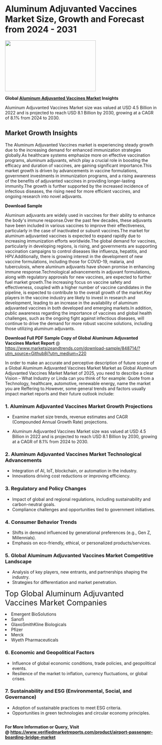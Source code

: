 <H1>Aluminum Adjuvanted Vaccines Market Size, Growth and Forecast from 2024 - 2031</H1><img class="aligncenter size-medium wp-image-584254" src="https://thirdeyenews.in/wp-content/uploads/2024/09/Global-Market-Research-300x168.jpeg" alt="" width="300" height="168" /><p><strong>Global&nbsp;<a href="https://www.marketsizeandtrends.com/download-sample/848714/?utm_source=Github8j?utm_medium=220">Aluminum Adjuvanted Vaccines Market</a> Insights</strong></p><p>Aluminum Adjuvanted Vaccines Market size was valued at USD 4.5 Billion in 2022 and is projected to reach USD 8.1 Billion by 2030, growing at a CAGR of 8.1% from 2024 to 2030.</p><p><h2>Market Growth Insights</h2> <p>The Aluminum Adjuvanted Vaccines market is experiencing steady growth due to the increasing demand for enhanced immunization strategies globally.As healthcare systems emphasize more on effective vaccination programs, aluminum adjuvants, which play a crucial role in boosting the efficacy and duration of vaccines, are gaining significant importance.This market growth is driven by advancements in vaccine formulations, government investments in immunization programs, and a rising awareness of the benefits of adjuvanted vaccines in providing longer-lasting immunity.The growth is further supported by the increased incidence of infectious diseases, the rising need for more efficient vaccines, and ongoing research into novel adjuvants.</p> <p><strong>Download Sample</strong></p> <p>Aluminum adjuvants are widely used in vaccines for their ability to enhance the body's immune response.Over the past few decades, these adjuvants have been included in various vaccines to improve their effectiveness, particularly in the case of inactivated or subunit vaccines.The market for aluminum adjuvanted vaccines is expected to expand rapidly due to increasing immunization efforts worldwide.The global demand for vaccines, particularly in developing regions, is rising, and governments are supporting vaccination campaigns to control diseases like influenza, hepatitis, and HPV.Additionally, there is growing interest in the development of new vaccine formulations, including those for COVID-19, malaria, and tuberculosis, where aluminum adjuvants have shown promise in enhancing immune response.Technological advancements in adjuvant formulations, along with regulatory approvals for new vaccines, are expected to further fuel market growth.The increasing focus on vaccine safety and effectiveness, coupled with a higher number of vaccine candidates in the pipeline, is expected to contribute to the overall growth of the market.Key players in the vaccine industry are likely to invest in research and development, leading to an increase in the availability of aluminum adjuvanted vaccines in both developed and emerging markets.In addition, public awareness regarding the importance of vaccines and global health challenges, such as the ongoing fight against infectious diseases, will continue to drive the demand for more robust vaccine solutions, including those utilizing aluminum adjuvants.</p> <p><span class=""><strong>Download Full PDF Sample Copy of Global Aluminum Adjuvanted Vaccines Market Report</strong> @ <a href="https://www.marketsizeandtrends.com/download-sample/848714/?utm_source=Github8j?utm_medium=220" target="_blank">https://www.marketsizeandtrends.com/download-sample/848714/?utm_source=Github8j?utm_medium=220</a></span></p><p>In order to make an accurate and perceptive description of future scope of a Global&nbsp;Aluminum Adjuvanted Vaccines Market Market as Global&nbsp;Aluminum Adjuvanted Vaccines Market Market of 2025, you need to describe a clear Vision &ndash; What Industry or Linda can you think of for example: Quote from a Technology, healthcare, automotive, renewable energy, name the market you are Reffering to.However, some general trends and factors usually impact market reports and their future outlook include:</p><h3>1.&nbsp;<strong>Aluminum Adjuvanted Vaccines Market Growth Projections</strong></h3><ul><li>Examine market size trends, revenue estimates and CAGR (Compounded Annual Growth Rate) projections.</li><li><p>Aluminum Adjuvanted Vaccines Market size was valued at USD 4.5 Billion in 2022 and is projected to reach USD 8.1 Billion by 2030, growing at a CAGR of 8.1% from 2024 to 2030.</p></li></ul><h3>2.&nbsp;<strong>Aluminum Adjuvanted Vaccines Market Technological Advancements</strong></h3><ul><li>Integration of AI, IoT, blockchain, or automation in the industry.</li><li>Innovations driving cost reductions or improving efficiency.</li></ul><h3>3.&nbsp;<strong>Regulatory and Policy Changes</strong></h3><ul><li>Impact of global and regional regulations, including sustainability and carbon-neutral goals.</li><li>Compliance challenges and opportunities tied to government initiatives.</li></ul><h3>4.&nbsp;<strong>Consumer Behavior Trends</strong></h3><ul><li>Shifts in demand influenced by generational preferences (e.g., Gen Z, Millennials).</li><li>Emphasis on eco-friendly, ethical, or personalized products/services.</li></ul><h3>5.&nbsp;<strong>Global Aluminum Adjuvanted Vaccines Market Competitive Landscape</strong></h3><ul><li>Analysis of key players, new entrants, and partnerships shaping the industry.</li><li>Strategies for differentiation and market penetration.</li></ul><p data-pm-slice="1 1 []"><span style="color: inherit; font-family: inherit; font-size: 25px;">Top Global Aluminum Adjuvanted Vaccines Market Companies</span></p><div class="" data-test-id=""><p><li>Emergent BioSolutions</li><li> Sanofi</li><li> GlaxoSmithKline Biologicals</li><li> Pfizer</li><li> Merck</li><li> Wyeth Pharmaceuticals</li></p></div><h3>6.&nbsp;<strong>Economic and Geopolitical Factors</strong></h3><ul><li>Influence of global economic conditions, trade policies, and geopolitical events.</li><li>Resilience of the market to inflation, currency fluctuations, or global crises.</li></ul><h3>7.&nbsp;<strong>Sustainability and ESG (Environmental, Social, and Governance)</strong></h3><ul><li>Adoption of sustainable practices to meet ESG criteria.</li><li>Opportunities in green technologies and circular economy principles.</li></ul><h2><strong style="font-size: 14px;">For More Information or Query, Visit @&nbsp;</strong><a style="background-color: #ffffff; font-size: 14px;" href="https://www.marketsizeandtrends.com/report/aluminum-adjuvanted-vaccines-market/" target="_blank">https://www.verifiedmarketreports.com/product/airport-passenger-boarding-bridge-market</a></h2>